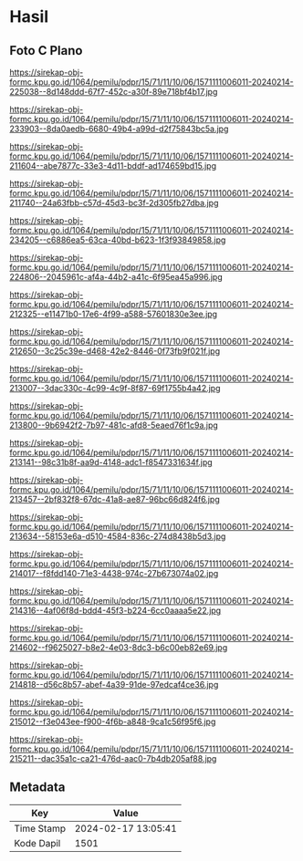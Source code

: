# Hasil

## Foto C Plano

https://sirekap-obj-formc.kpu.go.id/1064/pemilu/pdpr/15/71/11/10/06/1571111006011-20240214-225038--8d148ddd-67f7-452c-a30f-89e718bf4b17.jpg

https://sirekap-obj-formc.kpu.go.id/1064/pemilu/pdpr/15/71/11/10/06/1571111006011-20240214-233903--8da0aedb-6680-49b4-a99d-d2f75843bc5a.jpg

https://sirekap-obj-formc.kpu.go.id/1064/pemilu/pdpr/15/71/11/10/06/1571111006011-20240214-211604--abe7877c-33e3-4d11-bddf-ad174659bd15.jpg

https://sirekap-obj-formc.kpu.go.id/1064/pemilu/pdpr/15/71/11/10/06/1571111006011-20240214-211740--24a63fbb-c57d-45d3-bc3f-2d305fb27dba.jpg

https://sirekap-obj-formc.kpu.go.id/1064/pemilu/pdpr/15/71/11/10/06/1571111006011-20240214-234205--c6886ea5-63ca-40bd-b623-1f3f93849858.jpg

https://sirekap-obj-formc.kpu.go.id/1064/pemilu/pdpr/15/71/11/10/06/1571111006011-20240214-224806--2045961c-af4a-44b2-a41c-6f95ea45a996.jpg

https://sirekap-obj-formc.kpu.go.id/1064/pemilu/pdpr/15/71/11/10/06/1571111006011-20240214-212325--e11471b0-17e6-4f99-a588-57601830e3ee.jpg

https://sirekap-obj-formc.kpu.go.id/1064/pemilu/pdpr/15/71/11/10/06/1571111006011-20240214-212650--3c25c39e-d468-42e2-8446-0f73fb9f021f.jpg

https://sirekap-obj-formc.kpu.go.id/1064/pemilu/pdpr/15/71/11/10/06/1571111006011-20240214-213007--3dac330c-4c99-4c9f-8f87-69f1755b4a42.jpg

https://sirekap-obj-formc.kpu.go.id/1064/pemilu/pdpr/15/71/11/10/06/1571111006011-20240214-213800--9b6942f2-7b97-481c-afd8-5eaed76f1c9a.jpg

https://sirekap-obj-formc.kpu.go.id/1064/pemilu/pdpr/15/71/11/10/06/1571111006011-20240214-213141--98c31b8f-aa9d-4148-adc1-f8547331634f.jpg

https://sirekap-obj-formc.kpu.go.id/1064/pemilu/pdpr/15/71/11/10/06/1571111006011-20240214-213457--2bf832f8-67dc-41a8-ae87-96bc66d824f6.jpg

https://sirekap-obj-formc.kpu.go.id/1064/pemilu/pdpr/15/71/11/10/06/1571111006011-20240214-213634--58153e6a-d510-4584-836c-274d8438b5d3.jpg

https://sirekap-obj-formc.kpu.go.id/1064/pemilu/pdpr/15/71/11/10/06/1571111006011-20240214-214017--f8fdd140-71e3-4438-974c-27b673074a02.jpg

https://sirekap-obj-formc.kpu.go.id/1064/pemilu/pdpr/15/71/11/10/06/1571111006011-20240214-214316--4af06f8d-bdd4-45f3-b224-6cc0aaaa5e22.jpg

https://sirekap-obj-formc.kpu.go.id/1064/pemilu/pdpr/15/71/11/10/06/1571111006011-20240214-214602--f9625027-b8e2-4e03-8dc3-b6c00eb82e69.jpg

https://sirekap-obj-formc.kpu.go.id/1064/pemilu/pdpr/15/71/11/10/06/1571111006011-20240214-214818--d56c8b57-abef-4a39-91de-97edcaf4ce36.jpg

https://sirekap-obj-formc.kpu.go.id/1064/pemilu/pdpr/15/71/11/10/06/1571111006011-20240214-215012--f3e043ee-f900-4f6b-a848-9ca1c56f95f6.jpg

https://sirekap-obj-formc.kpu.go.id/1064/pemilu/pdpr/15/71/11/10/06/1571111006011-20240214-215211--dac35a1c-ca21-476d-aac0-7b4db205af88.jpg


## Metadata

| Key        | Value               |
| ---------- | ------------------- |
| Time Stamp | 2024-02-17 13:05:41 |
| Kode Dapil | 1501                |



